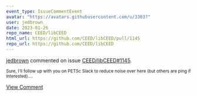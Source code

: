```yaml
---
event_type: IssueCommentEvent
avatar: "https://avatars.githubusercontent.com/u/3303?"
user: jedbrown
date: 2023-01-26
repo_name: CEED/libCEED
html_url: https://github.com/CEED/libCEED/pull/1145
repo_url: https://github.com/CEED/libCEED
---
```


<a href='https://github.com/jedbrown' target='_blank'>jedbrown</a> commented on issue <a href='https://github.com/CEED/libCEED/pull/1145' target='_blank'>CEED/libCEED#1145</a>.

<small>Sure, I'll follow up with you on PETSc Slack to reduce noise over here (but others are ping if interested)....</small>

<a href='https://github.com/CEED/libCEED/pull/1145' target='_blank'>View Comment</a>